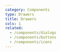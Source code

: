 ```yaml
---
category: Components
type: Drawers
title: Drawers
cols: 1
related:
  - /components/dialogs
  - /components/buttons
  - /components/icons
---
```


